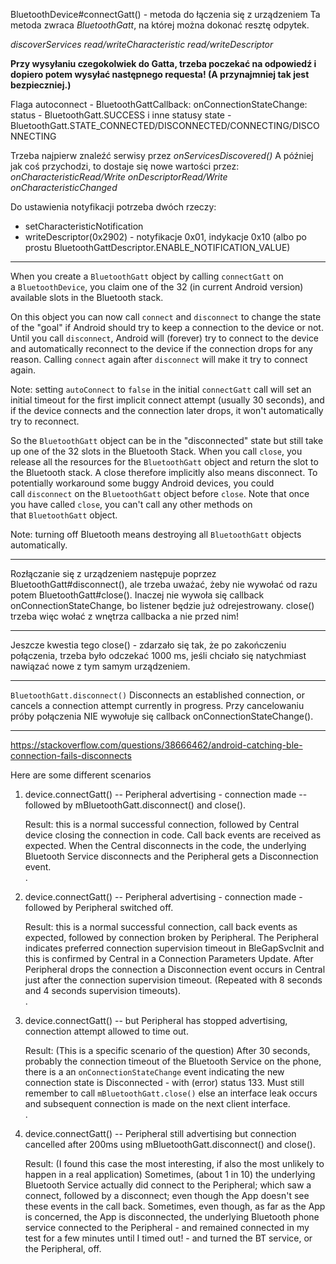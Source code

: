 BluetoothDevice#connectGatt() - metoda do łączenia się z urządzeniem
Ta metoda zwraca *BluetoothGatt*, na której można dokonać resztę odpytek.

*discoverServices*
*read/writeCharacteristic*
*read/writeDescriptor*

**Przy wysyłaniu czegokolwiek do Gatta, trzeba poczekać na odpowiedź i dopiero potem wysyłać następnego requesta! (A przynajmniej tak jest bezpieczniej.)**

Flaga autoconnect - 
BluetoothGattCallback:
	onConnectionStateChange:
		status - BluetoothGatt.SUCCESS i inne statusy
		state - BluetoothGatt.STATE_CONNECTED/DISCONNECTED/CONNECTING/DISCONNECTING

Trzeba najpierw znaleźć serwisy przez *onServicesDiscovered()*
A później jak coś przychodzi, to dostaje się nowe wartości przez:
*onCharacteristicRead/Write*
*onDescriptorRead/Write*
*onCharacteristicChanged*

Do ustawienia notyfikacji potrzeba dwóch rzeczy:
- setCharacteristicNotification
- writeDescriptor(0x2902) - notyfikacje 0x01, indykacje 0x10 (albo po prostu BluetoothGattDescriptor.ENABLE_NOTIFICATION_VALUE)

-----

When you create a `BluetoothGatt` object by calling `connectGatt` on a `BluetoothDevice`, you claim one of the 32 (in current Android version) available slots in the Bluetooth stack.

On this object you can now call `connect` and `disconnect` to change the state of the "goal" if Android should try to keep a connection to the device or not. Until you call `disconnect`, Android will (forever) try to connect to the device and automatically reconnect to the device if the connection drops for any reason. Calling `connect` again after `disconnect` will make it try to connect again.

Note: setting `autoConnect` to `false` in the initial `connectGatt` call will set an initial timeout for the first implicit connect attempt (usually 30 seconds), and if the device connects and the connection later drops, it won't automatically try to reconnect.

So the `BluetoothGatt` object can be in the "disconnected" state but still take up one of the 32 slots in the Bluetooth Stack. When you call `close`, you release all the resources for the `BluetoothGatt` object and return the slot to the Bluetooth stack. A close therefore implicitly also means disconnect. To potentially workaround some buggy Android devices, you could call `disconnect` on the `BluetoothGatt` object before `close`. Note that once you have called `close`, you can't call any other methods on that `BluetoothGatt` object.

Note: turning off Bluetooth means destroying all `BluetoothGatt` objects automatically.

---

Rozłączanie się z urządzeniem następuje poprzez BluetoothGatt#disconnect(), ale trzeba uważać, żeby nie wywołać od razu potem BluetoothGatt#close(). Inaczej nie wywoła się callback onConnectionStateChange, bo listener będzie już odrejestrowany. close() trzeba więc wołać z wnętrza callbacka a nie przed nim!

---

Jeszcze kwestia tego close() - zdarzało się tak, że po zakończeniu połączenia, trzeba było odczekać 1000 ms, jeśli chciało się natychmiast nawiązać nowe z tym samym urządzeniem. 

---

`BluetoothGatt.disconnect()` Disconnects an established connection, or cancels a connection attempt currently in progress.
Przy cancelowaniu próby połączenia NIE wywołuje się callback onConnectionStateChange().

---

https://stackoverflow.com/questions/38666462/android-catching-ble-connection-fails-disconnects

Here are some different scenarios

1.  device.connectGatt() -- Peripheral advertising - connection made -- followed by mBluetoothGatt.disconnect() and close().
    
    Result: this is a normal successful connection, followed by Central device closing the connection in code. Call back events are received as expected. When the Central disconnects in the code, the underlying Bluetooth Service disconnects and the Peripheral gets a Disconnection event.  
    .
    
2.  device.connectGatt() -- Peripheral advertising - connection made - followed by Peripheral switched off.
    
    Result: this is a normal successful connection, call back events as expected, followed by connection broken by Peripheral. The Peripheral indicates preferred connection supervision timeout in BleGapSvcInit and this is confirmed by Central in a Connection Parameters Update. After Peripheral drops the connection a Disconnection event occurs in Central just after the connection supervision timeout. (Repeated with 8 seconds and 4 seconds supervision timeouts).  
    .
    
3.  device.connectGatt() -- but Peripheral has stopped advertising, connection attempt allowed to time out.
    
    Result: (This is a specific scenario of the question) After 30 seconds, probably the connection timeout of the Bluetooth Service on the phone, there is a an `onConnectionStateChange` event indicating the new connection state is Disconnected - with (error) status 133. Must still remember to call `mBluetoothGatt.close()` else an interface leak occurs and subsequent connection is made on the next client interface.  
    .
    
4.  device.connectGatt() -- Peripheral still advertising but connection cancelled after 200ms using mBluetoothGatt.disconnect() and close().
    
    Result: (I found this case the most interesting, if also the most unlikely to happen in a real application) Sometimes, (about 1 in 10) the underlying Bluetooth Service actually did connect to the Peripheral; which saw a connect, followed by a disconnect; even though the App doesn't see these events in the call back. Sometimes, even though, as far as the App is concerned, the App is disconnected, the underlying Bluetooth phone service connected to the Peripheral - and remained connected in my test for a few minutes until I timed out! - and turned the BT service, or the Peripheral, off.
